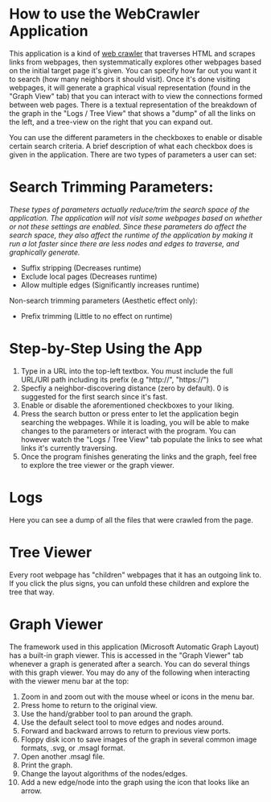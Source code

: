 # How to use the WebCrawler Application

This application is a kind of [web crawler](https://en.wikipedia.org/wiki/Web_crawler) that traverses HTML and scrapes links from webpages, then systemmatically explores other webpages
based on the initial target page it's given. You can specify how far out you want it to search (how many neighbors it should visit). Once it's done visiting webpages, it will
generate a graphical visual representation (found in the "Graph View" tab) that you can interact with to view the connections formed between web pages. There is a textual representation of the breakdown of the graph
in the "Logs / Tree View" that shows a "dump" of all the links on the left, and a tree-view on the right that you can expand out.

You can use the different parameters in the checkboxes to enable or disable certain search criteria. A brief description of what each checkbox does is given in the application.
There are two types of parameters a user can set:

# Search Trimming Parameters: 
*These types of parameters actually reduce/trim the search space of the application. The application will not visit some webpages based on whether or not these settings are enabled. Since these parameters do affect the search space, they also affect the runtime of the application by making it run a lot faster since there are less nodes and edges to traverse, and graphically generate.*

- Suffix stripping (Decreases runtime)
- Exclude local pages (Decreases runtime)
- Allow multiple edges (Significantly increases runtime)

Non-search trimming parameters (Aesthetic effect only):
- Prefix trimming (Little to no effect on runtime)

# Step-by-Step Using the App
1. Type in a URL into the top-left textbox. You must include the full URL/URI path including its prefix (e.g "http://", "https://")
2. Specfiy a neighbor-discovering distance (zero by default). 0 is suggested for the first search since it's fast.
3. Enable or disable the aforementioned checkboxes to your liking.
4. Press the search button or press enter to let the application begin searching the webpages. While it is loading, you will be able to make changes to the parameters or interact with the program. You can however watch the "Logs / Tree View" tab populate the links to see what links it's currently traversing.
5. Once the program finishes generating the links and the graph, feel free to explore the tree viewer or the graph viewer.

# Logs

Here you can see a dump of all the files that were crawled from the page.

# Tree Viewer

Every root webpage has "children" webpages that it has an outgoing link to. If you click the plus signs, you can unfold these children and explore the tree that way.

# Graph Viewer

The framework used in this application (Microsoft Automatic Graph Layout) has a built-in graph viewer. This is accessed in the "Graph Viewer" tab whenever a graph is generated
after a search. You can do several things with this graph viewer. You may do any of the following when interacting with the viewer menu bar at the top:

1. Zoom in and zoom out with the mouse wheel or icons in the menu bar.
2. Press home to return to the original view.
3. Use the hand/grabber tool to pan around the graph.
4. Use the default select tool to move edges and nodes around.
5. Forward and backward arrows to return to previous view ports.
6. Floppy disk icon to save images of the graph in several common image formats, .svg, or .msagl format.
7. Open another .msagl file.
8. Print the graph.
9. Change the layout algorithms of the nodes/edges.
10. Add a new edge/node into the graph using the icon that looks like an arrow.
